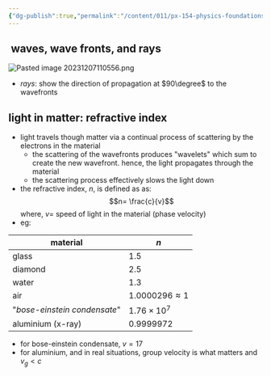 ```yaml
---
{"dg-publish":true,"permalink":"/content/011/px-154-physics-foundations/px-154-i-light/px-154-i4-propagation-of-light/","noteIcon":"1","created":"2024-11-25T10:50:32.000+00:00","updated":"2024-11-26T19:52:52.527+00:00"}
---
```


##  waves, wave fronts, and rays
![Pasted image 20231207110556.png](/img/user/pics/Pasted%20image%2020231207110556.png)
-  *rays*: show the direction of propagation at $90\degree$ to the wavefronts
## light in matter: refractive index
- light travels though matter via a continual process of scattering by the electrons in the material
	- the scattering of the wavefronts produces "wavelets" which sum to create the new wavefront. hence, the light propagates through the material
	- the scattering process effectively slows the light down
- the refractive index, $n$, is defined as as: 
$$n= \frac{c}{v}$$
		where, $v=$ speed of light in the material (phase velocity)
- eg: 

| material                     | $n$                   |
| ---------------------------- | --------------------- |
| glass                        | $1.5$                 |
| diamond                      | $2.5$                 |
| water                        | $1.3$                 |
| air                          | $1.0000296 \approx 1$ |
| "*bose-einstein condensate*" | $1.76 \times 10^{7}$  |
| aluminium (x-ray)            | $0.9999972$           |

- for bose-einstein condensate, $v=17$
- for aluminium, and in real situations, group velocity is what matters and $v_{g}<c$
